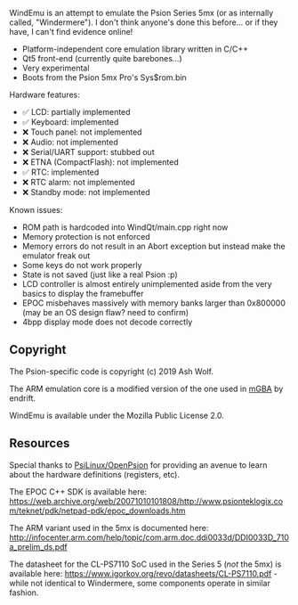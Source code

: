 WindEmu is an attempt to emulate the Psion Series 5mx (or as internally called, "Windermere"). I don't think anyone's done this before... or if they have, I can't find evidence online!

- Platform-independent core emulation library written in C/C++
- Qt5 front-end (currently quite barebones...)
- Very experimental
- Boots from the Psion 5mx Pro's Sys$rom.bin

Hardware features:

- ✅ LCD: partially implemented
- ✅ Keyboard: implemented
- ❌ Touch panel: not implemented
- ❌ Audio: not implemented
- ❌ Serial/UART support: stubbed out
- ❌ ETNA (CompactFlash): not implemented
- ✅ RTC: implemented
- ❌ RTC alarm: not implemented
- ❌ Standby mode: not implemented

Known issues:

- ROM path is hardcoded into WindQt/main.cpp right now
- Memory protection is not enforced
- Memory errors do not result in an Abort exception but instead make the emulator freak out
- Some keys do not work properly
- State is not saved (just like a real Psion :p)
- LCD controller is almost entirely unimplemented aside from the very basics to display the framebuffer
- EPOC misbehaves massively with memory banks larger than 0x800000 (may be an OS design flaw? need to confirm)
- 4bpp display mode does not decode correctly

Copyright
---------

The Psion-specific code is copyright (c) 2019 Ash Wolf.

The ARM emulation core is a modified version of the one used in [mGBA](https://github.com/mgba-emu/mgba) by endrift. 

WindEmu is available under the Mozilla Public License 2.0.

Resources
---------

Special thanks to [PsiLinux/OpenPsion](http://linux-7110.sourceforge.net/index.shtml) for providing an avenue to learn about the hardware definitions (registers, etc).

The EPOC C++ SDK is available here: https://web.archive.org/web/20071010101808/http://www.psionteklogix.com/teknet/pdk/netpad-pdk/epoc_downloads.htm

The ARM variant used in the 5mx is documented here: http://infocenter.arm.com/help/topic/com.arm.doc.ddi0033d/DDI0033D_710a_prelim_ds.pdf

The datasheet for the CL-PS7110 SoC used in the Series 5 (_not_ the 5mx) is available here: https://www.igorkov.org/revo/datasheets/CL-PS7110.pdf - while not identical to Windermere, some components operate in similar fashion.




